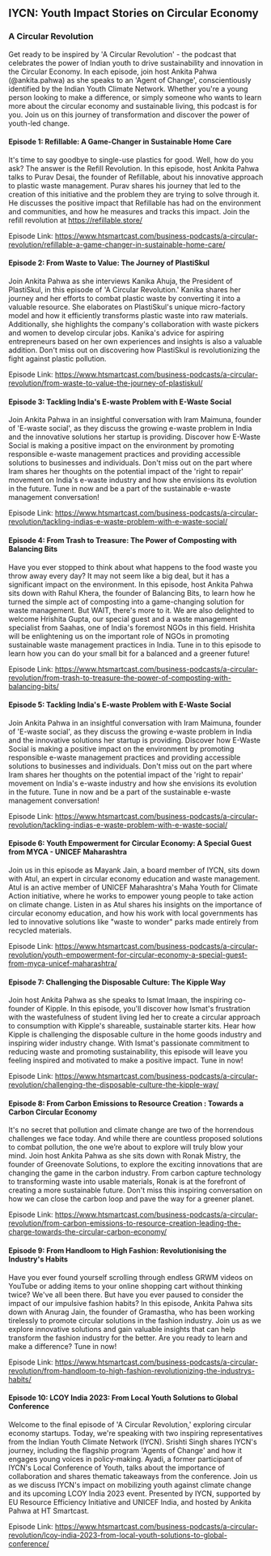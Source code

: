 
## IYCN: Youth Impact Stories on Circular Economy


### A Circular Revolution

Get ready to be inspired by 'A Circular Revolution' - the podcast that celebrates the power of Indian youth to drive sustainability and innovation in the Circular Economy. In each episode, join host Ankita Pahwa (@ankita.pahwa) as she speaks to an 'Agent of Change', conscientiously identified by the Indian Youth Climate Network. Whether you're a young person looking to make a difference, or simply someone who wants to learn more about the circular economy and sustainable living, this podcast is for you. Join us on this journey of transformation and discover the power of youth-led change.

#### Episode 1: Refillable: A Game-Changer in Sustainable Home Care

It's time to say goodbye to single-use plastics for good. Well, how do you ask? The answer is the Refill Revolution. In this episode, host Ankita Pahwa talks to Purav Desai, the founder of Refillable, about his innovative approach to plastic waste management. Purav shares his journey that led to the creation of this initiative and the problem they are trying to solve through it. He discusses the positive impact that Refillable has had on the environment and communities, and how he measures and tracks this impact. Join the refill revolution at https://refillable.store/

Episode Link:
https://www.htsmartcast.com/business-podcasts/a-circular-revolution/refillable-a-game-changer-in-sustainable-home-care/


#### Episode 2: From Waste to Value: The Journey of PlastiSkul

Join Ankita Pahwa as she interviews Kanika Ahuja, the President of PlastiSkul, in this episode of 'A Circular Revolution.' Kanika shares her journey and her efforts to combat plastic waste by converting it into a valuable resource. She elaborates on PlastiSkul's unique micro-factory model and how it efficiently transforms plastic waste into raw materials. Additionally, she highlights the company's collaboration with waste pickers and women to develop circular jobs. Kanika's advice for aspiring entrepreneurs based on her own experiences and insights is also a valuable addition. Don't miss out on discovering how PlastiSkul is revolutionizing the fight against plastic pollution.

Episode Link:
https://www.htsmartcast.com/business-podcasts/a-circular-revolution/from-waste-to-value-the-journey-of-plastiskul/


#### Episode 3: Tackling India's E-waste Problem with E-Waste Social

Join Ankita Pahwa in an insightful conversation with Iram Maimuna, founder of 'E-waste social', as they discuss the growing e-waste problem in India and the innovative solutions her startup is providing. Discover how E-Waste Social is making a positive impact on the environment by promoting responsible e-waste management practices and providing accessible solutions to businesses and individuals.
Don't miss out on the part where Iram shares her thoughts on the potential impact of the 'right to repair' movement on India's e-waste industry and how she envisions its evolution in the future. Tune in now and be a part of the sustainable e-waste management conversation!

Episode Link:
https://www.htsmartcast.com/business-podcasts/a-circular-revolution/tackling-indias-e-waste-problem-with-e-waste-social/


#### Episode 4: From Trash to Treasure: The Power of Composting with Balancing Bits

Have you ever stopped to think about what happens to the food waste you throw away every day? It may not seem like a big deal, but it has a significant impact on the environment. In this episode, host Ankita Pahwa sits down with Rahul Khera, the founder of Balancing Bits, to learn how he turned the simple act of composting into a game-changing solution for waste management. But WAIT, there's more to it. We are also delighted to welcome Hrishita Gupta, our special guest and a waste management specialist from Saahas, one of India's foremost NGOs in this field. Hrishita will be enlightening us on the important role of NGOs in promoting sustainable waste management practices in India. Tune in to this episode to learn how you can do your small bit for a balanced and a greener future!

Episode Link:
https://www.htsmartcast.com/business-podcasts/a-circular-revolution/from-trash-to-treasure-the-power-of-composting-with-balancing-bits/


#### Episode 5: Tackling India's E-waste Problem with E-Waste Social

Join Ankita Pahwa in an insightful conversation with Iram Maimuna, founder of 'E-waste social', as they discuss the growing e-waste problem in India and the innovative solutions her startup is providing. Discover how E-Waste Social is making a positive impact on the environment by promoting responsible e-waste management practices and providing accessible solutions to businesses and individuals.
Don't miss out on the part where Iram shares her thoughts on the potential impact of the 'right to repair' movement on India's e-waste industry and how she envisions its evolution in the future. Tune in now and be a part of the sustainable e-waste management conversation!


Episode Link:
https://www.htsmartcast.com/business-podcasts/a-circular-revolution/tackling-indias-e-waste-problem-with-e-waste-social/

#### Episode 6: Youth Empowerment for Circular Economy: A Special Guest from MYCA - UNICEF Maharashtra
Join us in this episode as Mayank Jain, a board member of IYCN, sits down with Atul, an expert in circular economy education and waste management. Atul is an active member of UNICEF Maharashtra's Maha Youth for Climate Action initiative, where he works to empower young people to take action on climate change. Listen in as Atul shares his insights on the importance of circular economy education, and how his work with local governments has led to innovative solutions like "waste to wonder" parks made entirely from recycled materials.

Episode Link:
https://www.htsmartcast.com/business-podcasts/a-circular-revolution/youth-empowerment-for-circular-economy-a-special-guest-from-myca-unicef-maharashtra/


#### Episode 7: Challenging the Disposable Culture: The Kipple Way

Join host Ankita Pahwa as she speaks to Ismat Imaan, the inspiring co-founder of Kipple. In this episode, you'll discover how Ismat's frustration with the wastefulness of student living led her to create a circular approach to consumption with Kipple's shareable, sustainable starter kits. Hear how Kipple is challenging the disposable culture in the home goods industry and inspiring wider industry change. With Ismat's passionate commitment to reducing waste and promoting sustainability, this episode will leave you feeling inspired and motivated to make a positive impact. Tune in now!

Episode Link:
https://www.htsmartcast.com/business-podcasts/a-circular-revolution/challenging-the-disposable-culture-the-kipple-way/


#### Episode 8: From Carbon Emissions to Resource Creation : Towards a Carbon Circular Economy

It's no secret that pollution and climate change are two of the horrendous challenges we face today. And while there are countless proposed solutions to combat pollution, the one we’re about to explore will truly blow your mind. Join host Ankita Pahwa as she sits down with Ronak Mistry, the founder of Greenovate Solutions, to explore the exciting innovations that are changing the game in the carbon industry. From carbon capture technology to transforming waste into usable materials, Ronak is at the forefront of creating a more sustainable future. Don't miss this inspiring conversation on how we can close the carbon loop and pave the way for a greener planet.


Episode Link:
https://www.htsmartcast.com/business-podcasts/a-circular-revolution/from-carbon-emissions-to-resource-creation-leading-the-charge-towards-the-circular-carbon-economy/


#### Episode 9: From Handloom to High Fashion: Revolutionising the Industry's Habits

Have you ever found yourself scrolling through endless GRWM videos on YouTube or adding items to your online shopping cart without thinking twice? We've all been there. But have you ever paused to consider the impact of our impulsive fashion habits? In this episode, Ankita Pahwa sits down with Anurag Jain, the founder of Gramastha, who has been working tirelessly to promote circular solutions in the fashion industry. Join us as we explore innovative solutions and gain valuable insights that can help transform the fashion industry for the better. Are you ready to learn and make a difference? Tune in now!

Episode Link:
https://www.htsmartcast.com/business-podcasts/a-circular-revolution/from-handloom-to-high-fashion-revolutionizing-the-industrys-habits/


#### Episode 10: LCOY India 2023: From Local Youth Solutions to Global Conference

Welcome to the final episode of 'A Circular Revolution,' exploring circular economy startups. Today, we're speaking with two inspiring representatives from the Indian Youth Climate Network (IYCN). Srishti Singh shares IYCN's journey, including the flagship program 'Agents of Change' and how it engages young voices in policy-making. Ayadi, a former participant of IYCN's Local Conference of Youth, talks about the importance of collaboration and shares thematic takeaways from the conference. Join us as we discuss IYCN's impact on mobilizing youth against climate change and its upcoming LCOY India 2023 event. Presented by IYCN, supported by EU Resource Efficiency Initiative and UNICEF India, and hosted by Ankita Pahwa at HT Smartcast.

Episode Link:
https://www.htsmartcast.com/business-podcasts/a-circular-revolution/lcoy-india-2023-from-local-youth-solutions-to-global-conference/

